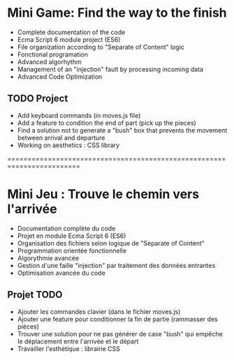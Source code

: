 # Mini Game: Find the way to the finish

- Complete documentation of the code
- Ecma Script 6 module project (ES6)
- File organization according to "Separate of Content" logic
- Fonctional programation
- Advanced algorhythm
- Management of an "injection" fault by processing incoming data
- Advanced Code Optimization

## TODO Project 

- Add keyboard commands (in moves.js file)
- Add a feature to condition the end of part (pick up the pieces)
- Find a solution not to generate a "bush" box that prevents the movement between arrival and departure
- Working on aesthetics : CSS library


========================================================================
# Mini Jeu : Trouve le chemin vers l'arrivée

- Documentation complète du code
- Projet en module Ecma Script 6 (ES6)
- Organisation des fichiers selon logique de "Separate of Content"
- Programmation orientée fonctionnelle
- Algorythmie avancée
- Gestion d'une faille "injection" par traitement des données entrantes
- Optimisation avancée du code

## Projet TODO 

- Ajouter les commandes clavier (dans le fichier moves.js)
- Ajouter une feature pour conditionner la fin de partie (rammasser des pièces)
- Trouver une solution pour ne pas générer de case "bush" qui empêche le déplacement entre l'arrivée et le départ
- Travailler l'esthétique : librairie CSS
